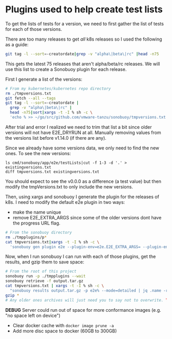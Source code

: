 # Plugins used to help create test lists

To get the lists of tests for a version, we need to first gather the list of tests for each of those versions.

There are too many releases to get _all_ k8s releases so I used the following as a guide:

```bash
git tag -l --sort=-creatordate|grep -v "alpha\|beta\|rc" |head -n75
```

This gets the latest 75 releases that aren't alpha/beta/rc releases. We will use this list
to create a Sonobuoy plugin for each release.

First I generate a list of the versions:
```bash
# From my kubernetes/kubernetes repo directory
rm ./tmpversions.txt
git fetch --all --tags
git tag -l --sort=-creatordate |
  grep -v "alpha\|beta\|rc" |
  head -n75|sort|xargs -t -I % sh -c \
  'echo % >> ~/go/src/github.com/vmware-tanzu/sonobuoy/tmpversions.txt'
```

After trial and error I realized we need to trim that list a bit since
older versions will not have E2E_DRYRUN at all. Manually removing values from the versions list
before v1.14.0 (if there are any).

Since we already have some versions data, we only need to find the new ones. To see the new versions:
```
ls cmd/sonobuoy/app/e2e/testLists|cut -f 1-3 -d '.' > existingversions.txt
diff tmpversions.txt existingversions.txt
```

You should expect to see the v0.0.0 as a difference (a test value) but then modify the tmpVersions.txt to only include the new versions.

Then, using xargs and sonobuoy I generate the plugin for the releases of k8s. I need to modify the default e2e plugin in two ways:
 - make the name unique
 - remove E2E_EXTRA_ARGS since some of the older versions dont have the progress URL flag.

```bash
# From the sonobuoy directory
rm ./tmpplugins/p*
cat tmpversions.txt|xargs -t -I % sh -c \
  'sonobuoy gen plugin e2e --plugin-env=e2e.E2E_EXTRA_ARGS= --plugin-env=e2e.E2E_DRYRUN=true --kubernetes-version=% | sed "s/plugin-name: e2e/plugin-name: e2e%/" > ./tmpplugins/p%.yaml'
```

Now, when I run sonobuoy I can run with each of those plugins, get the results, and gzip them to save space:

```bash
# From the root of this project
sonobuoy run -p ./tmpplugins --wait
sonobuoy retrieve -f output.tar.gz
cat tmpversions.txt | xargs -t -I % sh -c \
  "sonobuoy results output.tar.gz -p e2e% --mode=detailed | jq .name -r | sort > ./cmd/sonobuoy/app/e2e/testLists/%"
gzip *
# Any older ones archives will just need you to say not to overwrite. TODO(jschnake) script this better to avoid answer 'n' over and over.
```

**DEBUG**
Server could run out of space for more conformance images (e.g. "no space left on device")
 - Clear docker cache with `docker image prune -a`
 - Add more disc space to docker (60GB to 300GB)